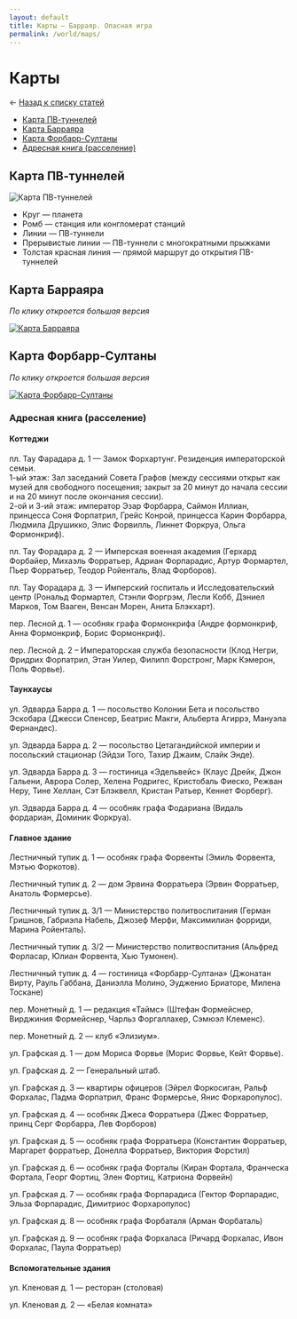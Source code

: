 ```yaml
---
layout: default
title: Карты — Барраяр. Опасная игра
permalink: /world/maps/
---
```


# Карты

&larr; [Назад к списку статей](/world/)

- [Карта ПВ-туннелей](/world/maps/#section-1)
- [Карта Барраяра](/world/maps/#section-2)
- [Карта Форбарр-Султаны](/world/maps/#section-3)
- [Адресная книга (расселение)](/world/maps/#section-4)

## Карта ПВ-туннелей

<img src="https://img-fotki.yandex.ru/get/215222/21845812.b/0_192b41_71ff0152_orig" alt="Карта ПВ-туннелей">

- Круг — планета
- Ромб — станция или конгломерат станций
- Линии — ПВ-туннели
- Прерывистые линии — ПВ-туннели с многократными прыжками
- Толстая красная линия — прямой маршрут до открытия ПВ-туннелей

## Карта Барраяра

_По клику откроется большая версия_

<a href="https://img-fotki.yandex.ru/get/196365/21845812.b/0_192c5d_16a69271_orig" target="_blank"><img src="https://img-fotki.yandex.ru/get/196365/21845812.b/0_192c5d_16a69271_XL" alt="Карта Барраяра" /></a>

## Карта Форбарр-Султаны

_По клику откроется большая версия_

<a href="https://img-fotki.yandex.ru/get/228104/21845812.b/0_192c91_d2ab7993_orig"><img src="https://img-fotki.yandex.ru/get/228104/21845812.b/0_192c91_d2ab7993_XL" alt="Карта Форбарр-Султаны"></a>

### Адресная книга (расселение)

#### Коттеджи

пл. Тау Фарадара д. 1 — Замок Форхартунг. Резиденция императорской семьи.  
1-ый этаж: Зал заседаний Совета Графов (между сессиями открыт как музей для свободного посещения; закрыт за 20 минут до начала сессии и на 20 минут после окончания сессии).  
2-ой и 3-ий этаж: император Эзар Форбарра, Саймон Иллиан, принцесса Соня Форпатрил, Грейс Конрой, принцесса Карин Форбарра, Людмила Друшикко, Элис Форвилль, Линнет Форкруа, Ольга Формонкриф).

пл. Тау Форадара д. 2 — Имперская военная академия (Герхард Форбайер, Михаэль Форратьер, Адриан Форпарадис, Артур Формартел, Пьер Форратьер, Теодор Ройенталь, Влад Форборов).

пл. Тау Форадара д. 3 — Имперский госпиталь и Исследовательский центр (Рональд Формартел, Стэнли Форгрэм, Лесли Кобб, Дэниел Марков, Том Вааген, Венсан Морен, Анита Блэкхарт).

пер. Лесной д. 1 — особняк графа Формонкрифа (Андре формонкриф, Анна Формонкриф, Борис Формонкриф).

пер. Лесной д. 2 – Императорская служба безопасности (Клод Негри, Фридрих Форпатрил, Этан Уилер, Филипп Форстронг, Марк Кэмерон, Поль Форвье).

#### Таунхаусы

ул. Эдварда Барра д. 1 — посольство Колонии Бета и посольство Эскобара (Джесси Спенсер, Беатрис Макги, Альберта Агиррэ, Мануэла Фернандес).

ул. Эдварда Барра д. 2 — посольство Цетагандийской империи и посольский стационар (Эйдзи Того, Тахир Джаим, Слайк Энде).

ул. Эдварда Барра д. 3 — гостиница «Эдельвейс» (Клаус Дрейк, Джон Гальени, Аврора Солер, Хелена Родригес, Кристобаль Фиеско, Режван Неру, Тине Хеллан, Сэт Блэквелл, Кристан Ратьер, Кеннет Форберг).

ул. Эдварда Барра д. 4 — особняк графа Фодариана (Видаль фордариан, Доминик Форкруа).

#### Главное здание

Лестничный тупик д. 1 — особняк графа Форвенты (Эмиль Форвента, Мэтью Форкотов).

Лестничный тупик д. 2 — дом Эрвина Форратьера (Эрвин Форратьер, Анатоль Формерсье).

Лестничный тупик д. 3/1 — Министерство политвоспитания (Герман Гришнов, Габриэла Набель, Джозеф Мерфи, Максимилиан форриди, Марина Ройенталь).

Лестничный тупик д. 3/2 — Министерство  политвоспитания (Альфред Форласар, Юлиан Форвента, Хью Тумонен).

Лестничный тупик д. 4 — гостиница «Форбарр-Султана» (Джонатан Вирту, Рауль Габбана, Даниэлла Молино, Эудженио Бриаторе, Милена Тоскане)

пер. Монетный д. 1 — редакция «Таймс» (Штефан Формейснер, Вирджиния Формейснер, Чарльз Форгаллахер, Сэмюэл Клеменс).

пер. Монетный д. 2 — клуб «Элизиум».

ул. Графская д. 1 — дом Мориса Форвье (Морис Форвье, Кейт Форвье).

ул. Графская д. 2 — Генеральный штаб.

ул. Графская д. 3 — квартиры офицеров (Эйрел Форкосиган, Ральф Форхалас, Падма Форпатрил, Франс Формерсье, Янис Форхаропулос).

ул. Графская д. 4 — особняк Джеса Форратьера (Джес Форратьер, принц Серг Форбарра, Лев Форборов)

ул. Графская д. 5 — особняк графа Форратьера (Константин Форратьер, Маргарет форратьер, Донелла Форратьер, Виктория Форстил)

ул. Графская д. 6 — особняк графа Форталы (Киран Фортала, Франческа Фортала, Георг Фортиц, Элен Фортиц, Катриона Форвейн)

ул. Графская д. 7 — особняк графа Форпарадиса (Гектор Форпарадис, Эльза Форпарадис, Димитриос Форхаропулос)

ул. Графская д. 8 — особняк графа Форбаталя (Арман Форбаталь)

ул. Графская д. 9 — особняк графа Форхаласа (Ричард Форхалас, Ивон Форхалас, Паула Форратьер)

#### Вспомогательные здания

ул. Кленовая д. 1 — ресторан (столовая)

ул. Кленовая д. 2 — «Белая комната»
